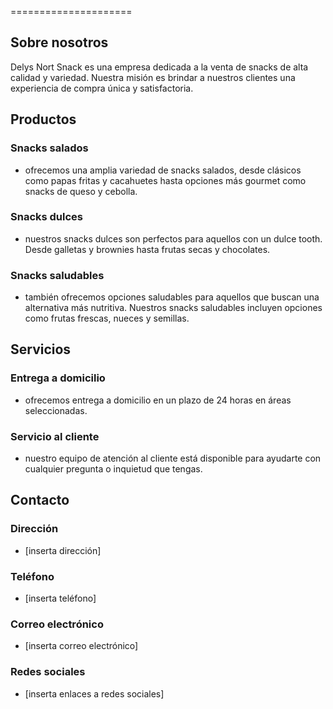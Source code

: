 



=====================

## Sobre nosotros

Delys Nort Snack es una empresa dedicada a la venta de snacks de alta calidad y variedad. Nuestra misión es brindar a nuestros clientes una experiencia de compra única y satisfactoria.

## Productos

### Snacks salados

* ofrecemos una amplia variedad de snacks salados, desde clásicos como papas fritas y cacahuetes hasta opciones más gourmet como snacks de queso y cebolla.

### Snacks dulces

* nuestros snacks dulces son perfectos para aquellos con un dulce tooth. Desde galletas y brownies hasta frutas secas y chocolates.

### Snacks saludables

* también ofrecemos opciones saludables para aquellos que buscan una alternativa más nutritiva. Nuestros snacks saludables incluyen opciones como frutas frescas, nueces y semillas.

## Servicios

### Entrega a domicilio

* ofrecemos entrega a domicilio en un plazo de 24 horas en áreas seleccionadas.

### Servicio al cliente

* nuestro equipo de atención al cliente está disponible para ayudarte con cualquier pregunta o inquietud que tengas.

## Contacto

### Dirección

* [inserta dirección]

### Teléfono

* [inserta teléfono]

### Correo electrónico

* [inserta correo electrónico]

### Redes sociales

* [inserta enlaces a redes sociales]
